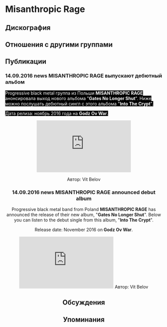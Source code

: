 # Misanthropic Rage



## Дискография


## Отношения с другими группами


## Публикации

### 14.09.2016 news MISANTHROPIC RAGE выпускают дебютный альбом

<p><font color="#ffffff" style="background-color: rgb(0, 0, 0);">Progressive black metal группа из Польши <strong>MISANTHROPIC RAGE</strong> анонсировала выход нового альбома "<strong>Gates No Longer Shut</strong>". Ниже можно послушать дебютный сингл с этого альбома "<strong>Into The Crypt</strong>".</font></p><p><font color="#ffffff" style="background-color: rgb(0, 0, 0);">Дата релиза: ноябрь 2016 года на <strong>Godz Ov War</strong>.</font></p><p><font color="#ffffff" style="background-color: rgb(0, 0, 0);"></font><center><iframe width="60%" height="166" scrolling="no" frameborder="no" src="https://w.soundcloud.com/player/?url=https%3A//api.soundcloud.com/tracks/282843579&color=ff5500&auto_play=false&hide_related=false&show_comments=true&show_user=true&show_reposts=false"></iframe></p>
Автор: Vit Belov

### 14.09.2016 news MISANTHROPIC RAGE announced debut album

<p>Progressive black metal band from Poland <strong>MISANTHROPIC RAGE</strong> has announced the release of their new album, "<strong>Gates No Longer Shut</strong>". Below you can listen to the debut single from this album, "<strong>Into The Crypt</strong>".</p><p>Release date: November 2016 on<strong> Godz Ov War</strong>.</p><p><center><iframe width="60%" height="166" scrolling="no" frameborder="no" src="https://w.soundcloud.com/player/?url=https%3A//api.soundcloud.com/tracks/282843579&color=ff5500&auto_play=false&hide_related=false&show_comments=true&show_user=true&show_reposts=false"></iframe>
Автор: Vit Belov


## Обсуждения


## Упоминания

